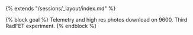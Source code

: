 {% extends "/sessions/_layout/index.md" %}

{% block goal %}
Telemetry and high res photos download on 9600. Third RadFET experiment.
{% endblock %}
